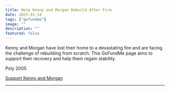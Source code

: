 ```yaml
---
title: Help Kenny and Morgan Rebuild After Fire
date: 2025-01-14
tags: ["gofundme"]
image: ""
description: ""
featured: false
---
```


Kenny and Morgan have lost their home to a devastating fire and are facing the challenge of rebuilding from scratch. This GoFundMe page aims to support their recovery and help them regain stability.

Poly 2005

[Support Kenny and Morgan](https://www.gofundme.com/f/help-kenny-and-morgan-rebuild-after-fire)

---
